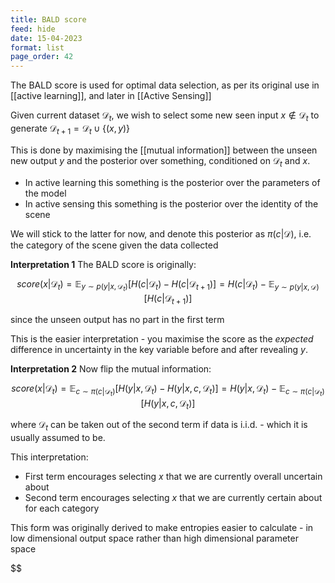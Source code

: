 ```yaml
---
title: BALD score
feed: hide
date: 15-04-2023
format: list
page_order: 42
---
```



The BALD score is used for optimal data selection, as per its original use in [[active learning]], and later in [[Active Sensing]]

Given current dataset $\mathcal D_t$, we wish to select some new seen input $x\notin\mathcal D_t$ to generate $\mathcal D_{t+1} = \mathcal D_t \cup \{(x,y)\}$

This is done by maximising the [[mutual information]] between the unseen new output $y$ and the posterior over something, conditioned on $\mathcal{D}_t$ and $x$.
- In active learning this something is the posterior over the parameters of the model
- In active sensing this something is the posterior over the identity of the scene

We will stick to the latter for now, and denote this posterior as $\pi(c|\mathcal D)$, i.e. the category of the scene given the data collected

**Interpretation 1**
The BALD score is originally:

$$
	score(x|\mathcal{D}_t) = \mathbb{E}_{y\sim p(y | x, \mathcal D_t)}\left[H(c | \mathcal D_t) - H(c | \mathcal D_{t+1})\right] = H(c | \mathcal D_t) - \mathbb{E}_{y\sim p(y | x, \mathcal D)}\left[H(c | \mathcal D_{t+1})\right]
$$

since the unseen output has no part in the first term

This is the easier interpretation - you maximise the score as the *expected* difference in uncertainty in the key variable before and after revealing $y$.

**Interpretation 2**
Now flip the mutual information:

$$
	score(x|\mathcal{D}_t) = \mathbb{E}_{c\sim \pi(c | \mathcal D_t)}\left[H(y | x, \mathcal D_t) - H(y | x, c, \mathcal D_{t})\right] = H(y | x, \mathcal D_t) - \mathbb{E}_{c\sim \pi(c | \mathcal D_t)}\left[H(y | x, c, \mathcal D_{t})\right]
$$

where $\mathcal D_{t}$ can be taken out of the second term if data is i.i.d. - which it is usually assumed to be.

This interpretation:
- First term encourages selecting $x$ that we are currently overall uncertain about
- Second term encourages selecting $x$ that we are currently certain about for each category

This form was originally derived to make entropies easier to calculate - in low dimensional output space rather than high dimensional parameter space

$$